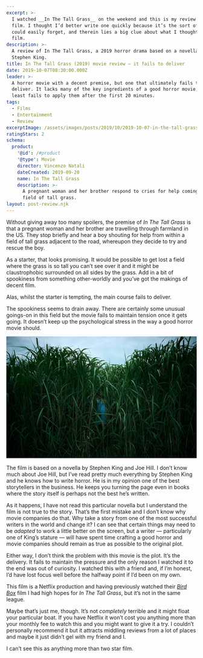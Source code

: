 ```yaml
---
excerpt: >-
  I watched __In The Tall Grass__ on the weekend and this is my review of that
  film. I thought I’d better write one quickly because it’s the sort of movie I
  could easily forget, and therein lies a big clue about what I thought of the
  film.
description: >-
  A review of In The Tall Grass, a 2019 horror drama based on a novella by
  Stephen King.
title: In The Tall Grass (2019) movie review — it fails to deliver
date: 2019-10-07T08:30:00.000Z
leader: >-
  A horror movie with a decent premise, but one that ultimately fails to
  deliver. It lacks many of the key ingredients of a good horror movie, or at
  least fails to apply them after the first 20 minutes.
tags:
  - Films
  - Entertainment
  - Review
excerptImage: /assets/images/posts/2019/10/2019-10-07-in-the-tall-grass-poster.jpg
ratingStars: 2
schema:
  product:
    '@id': /#product
    '@type': Movie
    director: Vincenzo Natali
    dateCreated: 2019-09-20
    name: In The Tall Grass
    description: >-
      A pregnant woman and her brother respond to cries for help coming from a
      field of tall grass.
layout: post-review.njk
---
```

 
 
Without giving away too many spoilers, the premise of _In The Tall Grass_ is that a pregnant woman and her brother are travelling through farmland in the US. They stop briefly and hear a boy shouting for help from within a field of tall grass adjacent to the road, whereupon they decide to try and rescue the boy.

As a starter, that looks promising. It would be possible to get lost a field where the grass is so tall you can’t see over it and it might be claustrophobic surrounded on all sides by the grass. Add in a bit of spookiness from something other-worldly and you’ve got the makings of decent film.

Alas, whilst the starter is tempting, the main course fails to deliver.

The spookiness seems to drain away. There are certainly some unusual goings-on in this field but the movie fails to maintain tension once it gets going. It doesn’t keep up the psychological stress in the way a good horror movie should.

![In The Tall Grass film still.](/assets/images/posts/2019/10/2019-10-07-in-the-tall-grass-still.jpg "class=full|@itemprop=image")

The film is based on a novella by Stephen King and Joe Hill. I don’t know much about Joe Hill, but I’ve read pretty much everything by Stephen King and he knows how to write horror. He is in my opinion one of the best storytellers in the business. He keeps you turning the page even in books where the story itself is perhaps not the best he’s written.

As it happens, I have not read this particular novella but I understand the film is not true to the story. That’s the first mistake and I don’t know why movie companies do that. Why take a story from one of the most successful writers in the world and change it? I can see that certain things may need to be _adapted_ to work a little better on the screen, but a writer — particularly one of King’s stature — will have spent time crafting a good horror and movie companies should remain as true as possible to the original plot.

Either way, I don’t think the problem with this movie is the plot. It’s the delivery. It fails to maintain the pressure and the only reason I watched it to the end was out of curiosity. I watched this with a friend and, if I’m honest, I’d have lost focus well before the halfway point if I’d been on my own.

This film is a Netflix production and having previously watched their _[Bird Box](/bird-box-2018-film-review-worth-watching)_ film I had high hopes for _In The Tall Grass_, but it’s not in the same league.

Maybe that’s just me, though. It’s not _completely_ terrible and it might float your particular boat. If you have Netflix it won’t cost you anything more than your monthly fee to watch this and you might want to give it a try. I couldn’t personally recommend it but it attracts middling reviews from a lot of places and maybe it just didn’t gel with my friend and I.

I can’t see this as anything more than two star film. 




